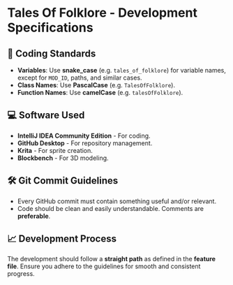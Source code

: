 # Tales Of Folklore - Development Specifications

## 📝 Coding Standards

- **Variables**: Use **snake_case** (e.g. `tales_of_folklore`) for variable names, except for `MOD_ID`, paths, and similar cases.
- **Class Names**: Use **PascalCase** (e.g. `TalesOfFolklore`).
- **Function Names**: Use **camelCase** (e.g. `talesOfFolklore`).

## 💻 Software Used

- **IntelliJ IDEA Community Edition** - For coding.
- **GitHub Desktop** - For repository management.
- **Krita** - For sprite creation.
- **Blockbench** - For 3D modeling.

## 🛠 Git Commit Guidelines

- Every GitHub commit must contain something useful and/or relevant.
- Code should be clean and easily understandable. Comments are **preferable**.

## 📈 Development Process

The development should follow a **straight path** as defined in the **feature file**. Ensure you adhere to the guidelines for smooth and consistent progress.
